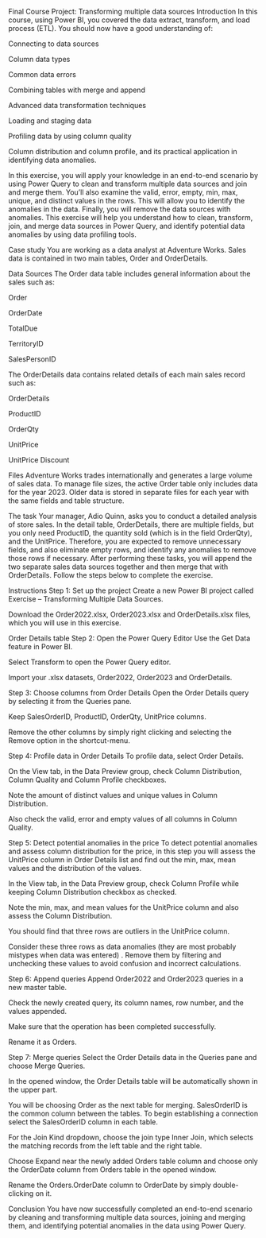 Final Course Project: Transforming multiple data sources
Introduction
In this course, using Power BI, you covered the data extract, transform, and load process (ETL). You should now have a good understanding of:

Connecting to data sources

Column data types 

Common data errors 

Combining tables with merge and append 

Advanced data transformation techniques 

Loading and staging data 

Profiling data by using column quality 

Column distribution and column profile, and its practical application in identifying data anomalies. 

In this exercise, you will apply your knowledge in an end-to-end scenario by using Power Query to clean and transform multiple data sources and join and merge them. You’ll also examine the valid, error, empty, min, max, unique, and distinct values in the rows. This will allow you to identify the anomalies in the data. Finally, you will remove the data sources with anomalies. This exercise will help you understand how to clean, transform, join, and merge data sources in Power Query, and identify potential data anomalies by using data profiling tools.

Case study
You are working as a data analyst at Adventure Works. Sales data is contained in two main tables, Order and OrderDetails. 

Data Sources
The Order data table includes general information about the sales such as: 

Order




OrderDate 

TotalDue

TerritoryID

SalesPersonID

The OrderDetails data contains related details of each main sales record such as:

OrderDetails




ProductID

OrderQty

UnitPrice

UnitPrice Discount

Files
Adventure Works trades internationally and generates a large volume of sales data. To manage file sizes, the active Order table only includes data for the year 2023. Older data is stored in separate files for each year with the same fields and table structure. 

The task
Your manager, Adio Quinn, asks you to conduct a detailed analysis of store sales. In the detail table, OrderDetails, there are multiple fields, but you only need ProductID, the quantity sold (which is in the field OrderQty), and the UnitPrice. Therefore, you are expected to remove unnecessary fields, and also eliminate empty rows, and identify any anomalies to remove those rows if necessary. After performing these tasks, you will append the two separate sales data sources together and then merge that with OrderDetails. Follow the steps below to complete the exercise.

Instructions
Step 1: Set up the project
Create a new Power BI project called Exercise – Transforming Multiple Data Sources. 

Download the Order2022.xlsx, Order2023.xlsx and OrderDetails.xlsx files, which you will use in this exercise.

Order Details table
Step 2: Open the Power Query Editor
Use the Get Data feature in Power BI. 

Select Transform to open the Power Query editor.

Import your .xlsx datasets, Order2022, Order2023 and OrderDetails.

Step 3: Choose columns from Order Details
Open the Order Details query by selecting it from the Queries pane. 

Keep SalesOrderID, ProductID, OrderQty, UnitPrice columns.

Remove the other columns by simply right clicking and selecting the Remove option in the shortcut-menu.

Step 4: Profile data in Order Details
To profile data, select Order Details.

On the View tab, in the Data Preview group, check Column Distribution, Column Quality and Column Profile checkboxes. 

Note the amount of distinct values and unique values in Column Distribution.

Also check the valid, error and empty values of all columns in Column Quality.

Step 5: Detect potential anomalies in the price 
To detect potential anomalies and assess column distribution for the price, in this step you will assess the UnitPrice column in Order Details list and find out the min, max, mean values and the distribution of the values. 

In the View tab, in the Data Preview group, check Column Profile while keeping Column Distribution checkbox as checked. 

Note the min, max, and mean values for the UnitPrice column and also assess the Column Distribution.

You should find that three rows are outliers in the UnitPrice column. 

Consider these three rows as data anomalies (they are most probably mistypes when data was entered) . Remove them by filtering and unchecking these values to avoid confusion and incorrect calculations.

Step 6: Append queries
Append Order2022 and Order2023 queries in a new master table. 

Check the newly created query, its column names, row number, and the values appended. 

Make sure that the operation has been completed successfully. 

Rename it as Orders.

Step 7: Merge queries
Select the Order Details data in the Queries pane and choose Merge Queries. 

In the opened window, the Order Details table will be automatically shown in the upper part. 

You will be choosing Order as the next table for merging. SalesOrderID is the common column between the tables. To begin establishing a connection select the SalesOrderID column in each table.

For the Join Kind dropdown, choose the join type Inner Join, which selects the matching records from the left table and the right table. 

Choose Expand near the newly added Orders table column and choose only the OrderDate column from Orders table in the opened window. 

Rename the Orders.OrderDate column to OrderDate by simply double-clicking on it.

Conclusion
You have now successfully completed an end-to-end scenario by cleaning and transforming multiple data sources, joining and merging them, and identifying potential anomalies in the data using Power Query.

